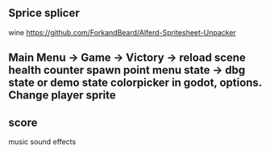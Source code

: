 ## Sprice splicer
wine
https://github.com/ForkandBeard/Alferd-Spritesheet-Unpacker

Main Menu -> Game -> Victory -> reload scene
health counter
spawn point
menu state -> dbg state or demo state
colorpicker in godot, options. Change player sprite
--
score
--
music
sound effects